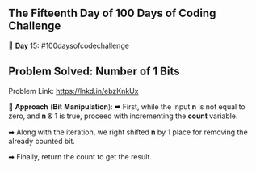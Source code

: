 The Fifteenth Day of 100 Days of Coding Challenge
------------------------------------------------------

📌 𝐃𝐚𝐲 15: #100daysofcodechallenge

Problem Solved: Number of 1 Bits
------------------------------------------------------
Problem Link: https://lnkd.in/ebzKnkUx

📌 𝐀𝐩𝐩𝐫𝐨𝐚𝐜𝐡 (𝐁𝐢𝐭 𝐌𝐚𝐧𝐢𝐩𝐮𝐥𝐚𝐭𝐢𝐨𝐧):
➡ First, while the input 𝐧 is not equal to zero, and 𝐧 & 1 is true, proceed with incrementing the 𝐜𝐨𝐮𝐧𝐭 variable.

➡ Along with the iteration, we right shifted 𝐧 by 1 place for removing the already counted bit.

➡ Finally, return the count to get the result.
